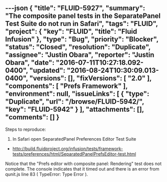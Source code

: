 ---json
{
  "title": "FLUID-5927",
  "summary": "The composite panel tests in the SeparatePanel Test Suite do not run in Safari",
  "tags": "FLUID",
  "project": {
    "key": "FLUID",
    "title": "Fluid Infusion"
  },
  "type": "Bug",
  "priority": "Blocker",
  "status": "Closed",
  "resolution": "Duplicate",
  "assignee": "Justin Obara",
  "reporter": "Justin Obara",
  "date": "2016-07-11T10:27:18.092-0400",
  "updated": "2016-08-24T10:30:09.013-0400",
  "versions": [],
  "fixVersions": [
    "2.0"
  ],
  "components": [
    "Prefs Framework"
  ],
  "environment": null,
  "issueLinks": [
    {
      "type": "Duplicate",
      "url": "/browse/FLUID-5942/",
      "key": "FLUID-5942"
    }
  ],
  "attachments": [],
  "comments": []
}
---
Steps to reproduce:

1. In Safari open SeparatedPanel Preferences Editor Test Suite

* <http://build.fluidproject.org/infusion/tests/framework-tests/preferences/html/SeparatedPanelPrefsEditor-test.html>

Notice that the "Prefs editor with composite panel: Rendering" test does not complete. The console indicates that it timed out and there is an error from qunit.js line 83 ( TypeError: Type Error ).

        